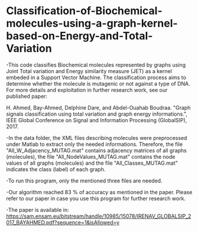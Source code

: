 # Classification-of-Biochemical-molecules-using-a-graph-kernel-based-on-Energy-and-Total-Variation
-This code classifies Biochemical molecules represented by graphs using Joint Total variation and Energy similarity measure (JET) as a kernel embeded in a Support Vector Machine. The classification process aims to determine whether the molecule is mutagenic or not against a type of DNA.  For more details and exploitation in further research work, see our published paper: 

H. Ahmed, Bay-Ahmed, Delphine Dare, and Abdel-Ouahab Boudraa. "Graph signals classification using total variation and graph energy informations.", IEEE Global Conference on Signal and Information Processing (GlobalSIP), 2017.

-In the data folder, the XML files describing molecules were preprocessed under Matlab to extract only the needed informations.
Therefore, the file "All_W_Adjacency_MUTAG.mat" contains adjacency matrices of all graphs (molecules), the file "All_NodeValues_MUTAG.mat" contains the node values of all graphs (molecules) and the file "All_Classes_MUTAG.mat" indicates the class (label) of each graph. 

-To run this program, only the mentioned three files are needed.  

-Our algorithm reached 83 % of accuracy as mentioned in the paper. Please refer to our paper in case you use this program for further research work. 

-The paper is available in:
https://sam.ensam.eu/bitstream/handle/10985/15078/IRENAV_GLOBALSIP_2017_BAYAHMED.pdf?sequence=1&isAllowed=y
